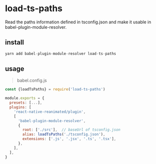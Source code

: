 # load-ts-paths
Read the paths information defined in tsconfig.json and make it usable in babel-plugin-module-resolver.

## install
```js
yarn add babel-plugin-module-resolver load-ts-paths
```

## usage

> babel.config.js

```js
const {loadTsPaths} = require('load-ts-paths')

module.exports = {
  presets: [...],
  plugins: [
    'react-native-reanimated/plugin',
    [
      'babel-plugin-module-resolver',
      {
        root: ['./src'],  // baseUrl of tsconfig.json
        alias: loadTsPaths('./tsconfig.json'),
        extensions: ['.js', '.jsx', '.ts', '.tsx'],
      },
    ],
  ],
}
```
